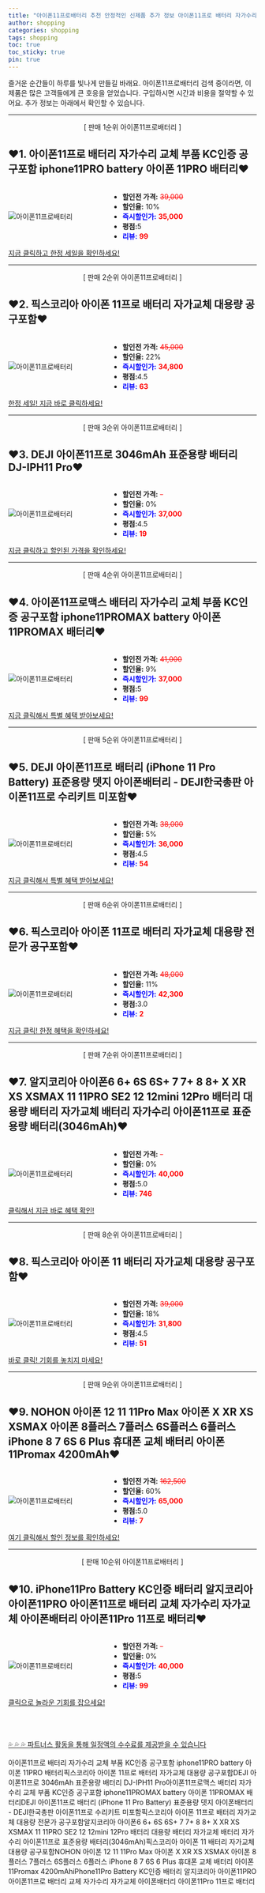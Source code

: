 ```yaml
---
title: "아이폰11프로배터리 추천 안정적인 신제품 추가 정보 아이폰11프로 배터리 자가수리 교체 부품"
author: shopping
categories: shopping
tags: shopping
toc: true
toc_sticky: true
pin: true
---
```

즐거운 순간들이 하루를 빛나게 만들길 바래요. 아이폰11프로배터리 검색 중이라면, 이 제품은 많은 고객들에게 큰 호응을 얻었습니다. 구입하시면 시간과 비용을 절약할 수 있어요. 추가 정보는 아래에서 확인할 수 있습니다.

---
<p class="toplist" style="margin: 0 auto; display: block; width: fit-content;">[ 판매 1순위 아이폰11프로배터리 ]</p>

<h2><strong>❤️1. 아이폰11프로 배터리 자가수리 교체 부품 KC인증 공구포함 iphone11PRO battery 아이폰 11PRO 배터리❤️</strong></h2>

<div style="display: flex; align-items: center;">
    <div style="flex: 0.4;">
        <img src="https://thumbnail6.coupangcdn.com/thumbnails/remote/230x230ex/image/vendor_inventory/ef88/38ea106a4f0bb0942689ccbe2dbfea9c203195e7bd90a53b3ccc9d33b3ee.jpg" alt="아이폰11프로배터리" style="max-width: 100%;">
    </div>
    <div style="flex: 0.6; margin-left: 10px;">
        <ul>
            <li><strong>할인전 가격:</strong> <del style="color: red;">39,000</del></li>
            <li><strong>할인율:</strong> 10%</li>
            <li><span style='color:blue'><strong>즉시할인가:</strong></span> <span style='color:red'><strong>35,000</strong></span></li>
            <li><strong>평점:</strong>5</li>
            <li><span style='color:blue'><strong>리뷰:</strong></span> <span style='color:red'><strong>99</strong></span></li>
        </ul>
    </div>
</div>
<div class="center">
    <a href="https://William4Davisa.github.io?lptag=AF9450613&subid=githubio&pageKey=8205297535&traceid=V0-153&itemId=23533562172&vendorItemId=90559831517" class="myButton">
        지금 클릭하고 한정 세일을 확인하세요!
    </a>
</div>


---
<p class="toplist" style="margin: 0 auto; display: block; width: fit-content;">[ 판매 2순위 아이폰11프로배터리 ]</p>

<h2><strong>❤️2. 픽스코리아 아이폰 11프로 배터리 자가교체 대용량 공구포함❤️</strong></h2>

<div style="display: flex; align-items: center;">
    <div style="flex: 0.4;">
        <img src="https://thumbnail7.coupangcdn.com/thumbnails/remote/230x230ex/image/vendor_inventory/be92/ef2573c1568b35171d956e15db233bde947a2312c52ccf5a21e4dd5b8b39.jpg" alt="아이폰11프로배터리" style="max-width: 100%;">
    </div>
    <div style="flex: 0.6; margin-left: 10px;">
        <ul>
            <li><strong>할인전 가격:</strong> <del style="color: red;">45,000</del></li>
            <li><strong>할인율:</strong> 22%</li>
            <li><span style='color:blue'><strong>즉시할인가:</strong></span> <span style='color:red'><strong>34,800</strong></span></li>
            <li><strong>평점:</strong>4.5</li>
            <li><span style='color:blue'><strong>리뷰:</strong></span> <span style='color:red'><strong>63</strong></span></li>
        </ul>
    </div>
</div>
<div class="center">
    <a href="https://William4Davisa.github.io?lptag=AF9450613&subid=githubio&pageKey=7178471201&traceid=V0-153&itemId=18099955559&vendorItemId=85252140097" class="myButton">
        한정 세일! 지금 바로 클릭하세요!
    </a>
</div>


---
<p class="toplist" style="margin: 0 auto; display: block; width: fit-content;">[ 판매 3순위 아이폰11프로배터리 ]</p>

<h2><strong>❤️3. DEJI 아이폰11프로 3046mAh 표준용량 배터리 DJ-IPH11 Pro❤️</strong></h2>

<div style="display: flex; align-items: center;">
    <div style="flex: 0.4;">
        <img src="https://thumbnail9.coupangcdn.com/thumbnails/remote/230x230ex/image/vendor_inventory/52ae/94ed38912be1c91cc952a828009145d7cc7108e2916ae1791f20c8062c7b.png" alt="아이폰11프로배터리" style="max-width: 100%;">
    </div>
    <div style="flex: 0.6; margin-left: 10px;">
        <ul>
            <li><strong>할인전 가격:</strong> <del style="color: red;">-</del></li>
            <li><strong>할인율:</strong> 0%</li>
            <li><span style='color:blue'><strong>즉시할인가:</strong></span> <span style='color:red'><strong>37,000</strong></span></li>
            <li><strong>평점:</strong>4.5</li>
            <li><span style='color:blue'><strong>리뷰:</strong></span> <span style='color:red'><strong>19</strong></span></li>
        </ul>
    </div>
</div>
<div class="center">
    <a href="https://William4Davisa.github.io?lptag=AF9450613&subid=githubio&pageKey=6999551603&traceid=V0-153&itemId=17161390926&vendorItemId=84333838264" class="myButton">
        지금 클릭하고 할인된 가격을 확인하세요!
    </a>
</div>


---
<p class="toplist" style="margin: 0 auto; display: block; width: fit-content;">[ 판매 4순위 아이폰11프로배터리 ]</p>

<h2><strong>❤️4. 아이폰11프로맥스 배터리 자가수리 교체 부품 KC인증 공구포함 iphone11PROMAX battery 아이폰 11PROMAX 배터리❤️</strong></h2>

<div style="display: flex; align-items: center;">
    <div style="flex: 0.4;">
        <img src="https://thumbnail10.coupangcdn.com/thumbnails/remote/230x230ex/image/vendor_inventory/0405/30009cd00270b5b43c5569f0ebceb87684964ca585e2e95ac05b5c216425.jpg" alt="아이폰11프로배터리" style="max-width: 100%;">
    </div>
    <div style="flex: 0.6; margin-left: 10px;">
        <ul>
            <li><strong>할인전 가격:</strong> <del style="color: red;">41,000</del></li>
            <li><strong>할인율:</strong> 9%</li>
            <li><span style='color:blue'><strong>즉시할인가:</strong></span> <span style='color:red'><strong>37,000</strong></span></li>
            <li><strong>평점:</strong>5</li>
            <li><span style='color:blue'><strong>리뷰:</strong></span> <span style='color:red'><strong>99</strong></span></li>
        </ul>
    </div>
</div>
<div class="center">
    <a href="https://William4Davisa.github.io?lptag=AF9450613&subid=githubio&pageKey=8205298792&traceid=V0-153&itemId=23533567668&vendorItemId=90559836848" class="myButton">
        지금 클릭해서 특별 혜택 받아보세요!
    </a>
</div>


---
<p class="toplist" style="margin: 0 auto; display: block; width: fit-content;">[ 판매 5순위 아이폰11프로배터리 ]</p>

<h2><strong>❤️5. DEJI 아이폰11프로 배터리 (iPhone 11 Pro Battery) 표준용량 뎃지 아이폰배터리 - DEJI한국총판 아이폰11프로 수리키트 미포함❤️</strong></h2>

<div style="display: flex; align-items: center;">
    <div style="flex: 0.4;">
        <img src="https://thumbnail9.coupangcdn.com/thumbnails/remote/230x230ex/image/vendor_inventory/52ae/94ed38912be1c91cc952a828009145d7cc7108e2916ae1791f20c8062c7b.png" alt="아이폰11프로배터리" style="max-width: 100%;">
    </div>
    <div style="flex: 0.6; margin-left: 10px;">
        <ul>
            <li><strong>할인전 가격:</strong> <del style="color: red;">38,000</del></li>
            <li><strong>할인율:</strong> 5%</li>
            <li><span style='color:blue'><strong>즉시할인가:</strong></span> <span style='color:red'><strong>36,000</strong></span></li>
            <li><strong>평점:</strong>4.5</li>
            <li><span style='color:blue'><strong>리뷰:</strong></span> <span style='color:red'><strong>54</strong></span></li>
        </ul>
    </div>
</div>
<div class="center">
    <a href="https://William4Davisa.github.io?lptag=AF9450613&subid=githubio&pageKey=7667855102&traceid=V0-153&itemId=20446679141&vendorItemId=83305511660" class="myButton">
        지금 클릭해서 특별 혜택 받아보세요!
    </a>
</div>


---
<p class="toplist" style="margin: 0 auto; display: block; width: fit-content;">[ 판매 6순위 아이폰11프로배터리 ]</p>

<h2><strong>❤️6. 픽스코리아 아이폰 11프로 배터리 자가교체 대용량 전문가 공구포함❤️</strong></h2>

<div style="display: flex; align-items: center;">
    <div style="flex: 0.4;">
        <img src="https://thumbnail6.coupangcdn.com/thumbnails/remote/230x230ex/image/vendor_inventory/f6c8/064648bde083f36fd3a2fdf608adc8f1051ccf8638a249b527777ed67034.jpg" alt="아이폰11프로배터리" style="max-width: 100%;">
    </div>
    <div style="flex: 0.6; margin-left: 10px;">
        <ul>
            <li><strong>할인전 가격:</strong> <del style="color: red;">48,000</del></li>
            <li><strong>할인율:</strong> 11%</li>
            <li><span style='color:blue'><strong>즉시할인가:</strong></span> <span style='color:red'><strong>42,300</strong></span></li>
            <li><strong>평점:</strong>3.0</li>
            <li><span style='color:blue'><strong>리뷰:</strong></span> <span style='color:red'><strong>2</strong></span></li>
        </ul>
    </div>
</div>
<div class="center">
    <a href="https://William4Davisa.github.io?lptag=AF9450613&subid=githubio&pageKey=7259887317&traceid=V0-153&itemId=18489252515&vendorItemId=85628878474" class="myButton">
        지금 클릭! 한정 혜택을 확인하세요!
    </a>
</div>


---
<p class="toplist" style="margin: 0 auto; display: block; width: fit-content;">[ 판매 7순위 아이폰11프로배터리 ]</p>

<h2><strong>❤️7. 알지코리아 아이폰6 6+ 6S 6S+ 7 7+ 8 8+ X XR XS XSMAX 11 11PRO SE2 12 12mini 12Pro 배터리 대용량 배터리 자가교체 배터리 자가수리 아이폰11프로 표준용량 배터리(3046mAh)❤️</strong></h2>

<div style="display: flex; align-items: center;">
    <div style="flex: 0.4;">
        <img src="https://thumbnail7.coupangcdn.com/thumbnails/remote/230x230ex/image/vendor_inventory/1327/131c940985bfc6e0efa72f8e451905cb3ddce65f3f4a6e3030a46a2c2984.jpg" alt="아이폰11프로배터리" style="max-width: 100%;">
    </div>
    <div style="flex: 0.6; margin-left: 10px;">
        <ul>
            <li><strong>할인전 가격:</strong> <del style="color: red;">-</del></li>
            <li><strong>할인율:</strong> 0%</li>
            <li><span style='color:blue'><strong>즉시할인가:</strong></span> <span style='color:red'><strong>40,000</strong></span></li>
            <li><strong>평점:</strong>5.0</li>
            <li><span style='color:blue'><strong>리뷰:</strong></span> <span style='color:red'><strong>746</strong></span></li>
        </ul>
    </div>
</div>
<div class="center">
    <a href="https://William4Davisa.github.io?lptag=AF9450613&subid=githubio&pageKey=7246436874&traceid=V0-153&itemId=18423123368&vendorItemId=76682530777" class="myButton">
        클릭해서 지금 바로 혜택 확인!
    </a>
</div>


---
<p class="toplist" style="margin: 0 auto; display: block; width: fit-content;">[ 판매 8순위 아이폰11프로배터리 ]</p>

<h2><strong>❤️8. 픽스코리아 아이폰 11 배터리 자가교체 대용량 공구포함❤️</strong></h2>

<div style="display: flex; align-items: center;">
    <div style="flex: 0.4;">
        <img src="https://thumbnail7.coupangcdn.com/thumbnails/remote/230x230ex/image/vendor_inventory/be92/ef2573c1568b35171d956e15db233bde947a2312c52ccf5a21e4dd5b8b39.jpg" alt="아이폰11프로배터리" style="max-width: 100%;">
    </div>
    <div style="flex: 0.6; margin-left: 10px;">
        <ul>
            <li><strong>할인전 가격:</strong> <del style="color: red;">39,000</del></li>
            <li><strong>할인율:</strong> 18%</li>
            <li><span style='color:blue'><strong>즉시할인가:</strong></span> <span style='color:red'><strong>31,800</strong></span></li>
            <li><strong>평점:</strong>4.5</li>
            <li><span style='color:blue'><strong>리뷰:</strong></span> <span style='color:red'><strong>51</strong></span></li>
        </ul>
    </div>
</div>
<div class="center">
    <a href="https://William4Davisa.github.io?lptag=AF9450613&subid=githubio&pageKey=7178455328&traceid=V0-153&itemId=18099896005&vendorItemId=85252081130" class="myButton">
        바로 클릭! 기회를 놓치지 마세요!
    </a>
</div>


---
<p class="toplist" style="margin: 0 auto; display: block; width: fit-content;">[ 판매 9순위 아이폰11프로배터리 ]</p>

<h2><strong>❤️9. NOHON 아이폰 12 11 11Pro Max 아이폰 X XR XS XSMAX 아이폰 8플러스 7플러스 6S플러스 6플러스 iPhone 8 7 6S 6 Plus 휴대폰 교체 배터리 아이폰11Promax 4200mAh❤️</strong></h2>

<div style="display: flex; align-items: center;">
    <div style="flex: 0.4;">
        <img src="https://thumbnail7.coupangcdn.com/thumbnails/remote/230x230ex/image/vendor_inventory/196a/755e5ba0178dba7656f3ef0d3c5013fb21a80059fcaeb863feba8bcbf68b.jpg" alt="아이폰11프로배터리" style="max-width: 100%;">
    </div>
    <div style="flex: 0.6; margin-left: 10px;">
        <ul>
            <li><strong>할인전 가격:</strong> <del style="color: red;">162,500</del></li>
            <li><strong>할인율:</strong> 60%</li>
            <li><span style='color:blue'><strong>즉시할인가:</strong></span> <span style='color:red'><strong>65,000</strong></span></li>
            <li><strong>평점:</strong>5.0</li>
            <li><span style='color:blue'><strong>리뷰:</strong></span> <span style='color:red'><strong>7</strong></span></li>
        </ul>
    </div>
</div>
<div class="center">
    <a href="https://William4Davisa.github.io?lptag=AF9450613&subid=githubio&pageKey=6485409305&traceid=V0-153&itemId=14213952891&vendorItemId=81459380771" class="myButton">
        여기 클릭해서 할인 정보를 확인하세요!
    </a>
</div>


---
<p class="toplist" style="margin: 0 auto; display: block; width: fit-content;">[ 판매 10순위 아이폰11프로배터리 ]</p>

<h2><strong>❤️10. iPhone11Pro Battery KC인증 배터리 알지코리아 아이폰11PRO 아이폰11프로 배터리 교체 자가수리 자가교체 아이폰배터리 아이폰11Pro 11프로 배터리❤️</strong></h2>

<div style="display: flex; align-items: center;">
    <div style="flex: 0.4;">
        <img src="https://thumbnail7.coupangcdn.com/thumbnails/remote/230x230ex/image/vendor_inventory/1327/131c940985bfc6e0efa72f8e451905cb3ddce65f3f4a6e3030a46a2c2984.jpg" alt="아이폰11프로배터리" style="max-width: 100%;">
    </div>
    <div style="flex: 0.6; margin-left: 10px;">
        <ul>
            <li><strong>할인전 가격:</strong> <del style="color: red;">-</del></li>
            <li><strong>할인율:</strong> 0%</li>
            <li><span style='color:blue'><strong>즉시할인가:</strong></span> <span style='color:red'><strong>40,000</strong></span></li>
            <li><strong>평점:</strong>5</li>
            <li><span style='color:blue'><strong>리뷰:</strong></span> <span style='color:red'><strong>99</strong></span></li>
        </ul>
    </div>
</div>
<div class="center">
    <a href="https://William4Davisa.github.io?lptag=AF9450613&subid=githubio&pageKey=7248857661&traceid=V0-153&itemId=18434701159&vendorItemId=85576088526" class="myButton">
        클릭으로 놀라운 기회를 잡으세요!
    </a>
</div>

<br><br><br>[💦 💦 💦 파트너스 활동을 통해 일정액의 수수료를 제공받을 수 있습니다](https://link.coupang.com/a/bcpT2c)<br><br>아이폰11프로 배터리 자가수리 교체 부품 KC인증 공구포함 iphone11PRO battery 아이폰 11PRO 배터리픽스코리아 아이폰 11프로 배터리 자가교체 대용량 공구포함DEJI 아이폰11프로 3046mAh 표준용량 배터리 DJ-IPH11 Pro아이폰11프로맥스 배터리 자가수리 교체 부품 KC인증 공구포함 iphone11PROMAX battery 아이폰 11PROMAX 배터리DEJI 아이폰11프로 배터리 (iPhone 11 Pro Battery) 표준용량 뎃지 아이폰배터리 - DEJI한국총판 아이폰11프로 수리키트 미포함픽스코리아 아이폰 11프로 배터리 자가교체 대용량 전문가 공구포함알지코리아 아이폰6 6+ 6S 6S+ 7 7+ 8 8+ X XR XS XSMAX 11 11PRO SE2 12 12mini 12Pro 배터리 대용량 배터리 자가교체 배터리 자가수리 아이폰11프로 표준용량 배터리(3046mAh)픽스코리아 아이폰 11 배터리 자가교체 대용량 공구포함NOHON 아이폰 12 11 11Pro Max 아이폰 X XR XS XSMAX 아이폰 8플러스 7플러스 6S플러스 6플러스 iPhone 8 7 6S 6 Plus 휴대폰 교체 배터리 아이폰11Promax 4200mAhiPhone11Pro Battery KC인증 배터리 알지코리아 아이폰11PRO 아이폰11프로 배터리 교체 자가수리 자가교체 아이폰배터리 아이폰11Pro 11프로 배터리